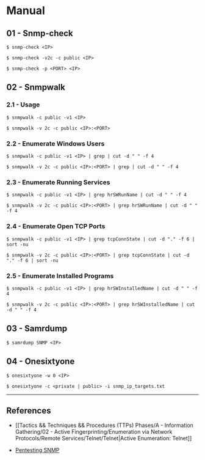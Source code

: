 # Manual

## 01 - Snmp-check

`$ snmp-check <IP>`

`$ snmp-check -v2c -c public <IP>`

`$ snmp-check -p <PORT> <IP>`

## 02 - Snmpwalk

### 2.1 - Usage

`$ snmpwalk -c public -v1 <IP>`

`$ snmpwalk -v 2c -c public <IP>:<PORT>`

### 2.2 - Enumerate Windows Users

```
$ snmpwalk -c public -v1 <IP> | grep | cut -d " " -f 4

$ snmpwalk -v 2c -c public <IP>:<PORT> | grep | cut -d " " -f 4
```

### 2.3 - Enumerate Running Services

```
$ snmpwalk -c public -v1 <IP> | grep hrSWRunName | cut -d " " -f 4

$ snmpwalk -v 2c -c public <IP>:<PORT> | grep hrSWRunName | cut -d " " -f 4
```

### 2.4 - Enumerate Open TCP Ports

```
$ snmpwalk -c public -v1 <IP> | grep tcpConnState | cut -d "." -f 6 | sort -nu

$ snmpwalk -v 2c -c public <IP>:<PORT> | grep tcpConnState | cut -d "." -f 6 | sort -nu
```

### 2.5 - Enumerate Installed Programs

```
$ snmpwalk -c public -v1 <IP> | grep hrSWInstalledName | cut -d " " -f 4

$ snmpwalk -v 2c -c public <IP>:<PORT> | grep hrSWInstalledName | cut -d " " -f 4
```

## 03 - Samrdump

```
$ samrdump SNMP <IP>
```

## 04 - Onesixtyone

```
$ onesixtyone -w 0 <IP>

$ onesixtyone -c <private | public> -i snmp_ip_targets.txt
```

---
## References

- [[Tactics && Techniques && Procedures (TTPs) Phases/A - Information Gathering/02 - Active Fingerprinting/Enumeration via Network Protocols/Remote Services/Telnet/Telnet|Active Enumeration: Telnet]]

- [Pentesting SNMP](https://book.hacktricks.xyz/pentesting/pentesting-snmp)
